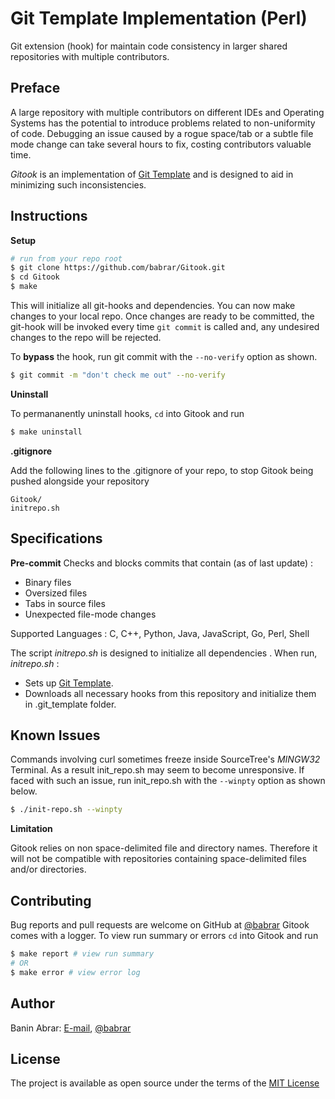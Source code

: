 # Git Template Implementation (Perl)
Git extension (hook) for maintain code consistency in larger shared repositories with multiple contributors.

## Preface
A large repository with multiple contributors on  different IDEs and Operating Systems has the potential to introduce problems related to non-uniformity of code. Debugging an issue caused by a rogue space/tab or a subtle file mode change can take several hours to fix, costing contributors valuable time.

*Gitook* is an implementation of [Git Template](https://git-template.readthedocs.io) and is designed to aid in minimizing such inconsistencies.

## Instructions
**Setup**
```sh
# run from your repo root
$ git clone https://github.com/babrar/Gitook.git
$ cd Gitook
$ make
```
This will initialize all git-hooks and dependencies. You can now make changes to your local repo. Once changes are ready to be committed,
the git-hook will be invoked every time `git commit` is called and, any undesired changes to the repo will be rejected.

To **bypass** the hook, run git commit with the `--no-verify` option as shown.
```sh
$ git commit -m "don't check me out" --no-verify
```
**Uninstall**

To permananently uninstall hooks, `cd` into Gitook and run
```sh
$ make uninstall
```
**.gitignore**

Add the following lines to the .gitignore of your repo, to stop Gitook being pushed alongside your repository
```
Gitook/
initrepo.sh
```

## Specifications
**Pre-commit**
Checks and blocks commits that contain (as of last update) :
- Binary files
- Oversized files
- Tabs in source files
- Unexpected file-mode changes

Supported Languages : C, C++, Python, Java, JavaScript, Go, Perl, Shell

The script *initrepo.sh* is designed to initialize all dependencies .
When run, *initrepo.sh* :
- Sets up [Git Template](https://git-template.readthedocs.io).
- Downloads all necessary hooks from this repository and initialize them in .git_template folder.

## Known Issues
Commands involving curl sometimes freeze inside SourceTree's *MINGW32* Terminal. As a result init_repo.sh may seem to become unresponsive.
If faced with such an issue, run init_repo.sh with the `--winpty` option as shown below.
 ```sh
$ ./init-repo.sh --winpty
 ```
**Limitation**

Gitook relies on non space-delimited file and directory names. Therefore it will not be compatible with repositories containing space-delimited files and/or directories.

## Contributing

Bug reports and pull requests are welcome on GitHub at [@babrar](https://www.github.com/babrar)
Gitook comes with a logger. To view run summary or errors `cd` into Gitook and run
```sh
$ make report # view run summary
# OR
$ make error # view error log
```

## Author

Banin Abrar: [E-mail](baninabrar98@gmail.com), [@babrar](https://www.github.com/babrar)

## License

The project is available as open source under the terms of
the [MIT License](https://opensource.org/licenses/MIT)
